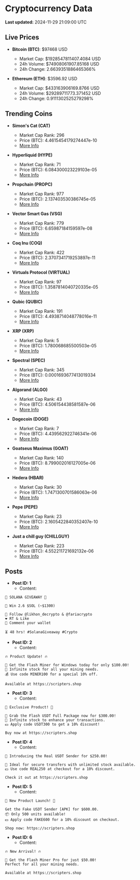 # Cryptocurrency Data

**Last updated:** 2024-11-29 21:09:00 UTC

## Live Prices
- **Bitcoin (BTC)**: $97468 USD
  - Market Cap: $1928547811407.4084 USD
  - 24h Volume: $74908061907.85168 USD
  - 24h Change: 2.6639351886465366%

- **Ethereum (ETH)**: $3596.92 USD
  - Market Cap: $433163906169.8766 USD
  - 24h Volume: $29289711773.371452 USD
  - 24h Change: 0.9111302525279298%

## Trending Coins
- **Simon's Cat (CAT)**
  - Market Cap Rank: 296
  - Price (BTC): 4.4615454179274447e-10
  - [More Info](https://www.coingecko.com/en/coins/simons-cat)

- **Hyperliquid (HYPE)**
  - Market Cap Rank: 71
  - Price (BTC): 6.084300023229103e-05
  - [More Info](https://www.coingecko.com/en/coins/hyperliquid)

- **Propchain (PROPC)**
  - Market Cap Rank: 977
  - Price (BTC): 2.137403530386745e-05
  - [More Info](https://www.coingecko.com/en/coins/propchain)

- **Vector Smart Gas (VSG)**
  - Market Cap Rank: 779
  - Price (BTC): 6.65987184159597e-08
  - [More Info](https://www.coingecko.com/en/coins/vector-smart-gas)

- **Coq Inu (COQ)**
  - Market Cap Rank: 422
  - Price (BTC): 2.3707341719253897e-11
  - [More Info](https://www.coingecko.com/en/coins/coq-inu)

- **Virtuals Protocol (VIRTUAL)**
  - Market Cap Rank: 97
  - Price (BTC): 1.3587814040720335e-05
  - [More Info](https://www.coingecko.com/en/coins/virtual-protocol)

- **Qubic (QUBIC)**
  - Market Cap Rank: 191
  - Price (BTC): 4.4938714048778016e-11
  - [More Info](https://www.coingecko.com/en/coins/qubic)

- **XRP (XRP)**
  - Market Cap Rank: 5
  - Price (BTC): 1.780068685500503e-05
  - [More Info](https://www.coingecko.com/en/coins/xrp)

- **Spectral (SPEC)**
  - Market Cap Rank: 345
  - Price (BTC): 0.0001693677413019334
  - [More Info](https://www.coingecko.com/en/coins/spectral)

- **Algorand (ALGO)**
  - Market Cap Rank: 43
  - Price (BTC): 4.506154438581587e-06
  - [More Info](https://www.coingecko.com/en/coins/algorand)

- **Dogecoin (DOGE)**
  - Market Cap Rank: 7
  - Price (BTC): 4.439562922746341e-06
  - [More Info](https://www.coingecko.com/en/coins/dogecoin)

- **Goatseus Maximus (GOAT)**
  - Market Cap Rank: 140
  - Price (BTC): 8.799002016127005e-06
  - [More Info](https://www.coingecko.com/en/coins/goatseus-maximus)

- **Hedera (HBAR)**
  - Market Cap Rank: 30
  - Price (BTC): 1.7471300701586063e-06
  - [More Info](https://www.coingecko.com/en/coins/hedera)

- **Pepe (PEPE)**
  - Market Cap Rank: 23
  - Price (BTC): 2.1605422840352407e-10
  - [More Info](https://www.coingecko.com/en/coins/pepe)

- **Just a chill guy (CHILLGUY)**
  - Market Cap Rank: 223
  - Price (BTC): 4.552211721692132e-06
  - [More Info](https://www.coingecko.com/en/coins/just-a-chill-guy)

## Posts
- **Post ID: 1**
  - Content:
```
🚀 SOLANA GIVEAWAY 🚀

🎁 Win 2.6 $SOL (~$1300)

🤝 Follow @likhon_decrypto & @fariacrypto
❤️ RT & Like
💬 Comment your wallet

⏳ 48 hrs! #SolanaGiveaway #Crypto
```

- **Post ID: 2**
  - Content:
```
🔥 Product Update! 🔥

🚀 Get the Flash Miner for Windows today for only $100.00!
🔋 Infinite stock for all your mining needs.
💰 Use code MINER100 for a special 10% off.

Available at https://scripters.shop
```

- **Post ID: 3**
  - Content:
```
🎁 Exclusive Product! 🎁

💸 Grab the Flash USDT Full Package now for $300.00!
🎉 Infinite stock to enhance your transactions.
💵 Apply code USDT300 to get a 10% discount!

Buy now at https://scripters.shop
```

- **Post ID: 4**
  - Content:
```
💎 Introducing the Real USDT Sender for $250.00!

💼 Ideal for secure transfers with unlimited stock available.
💵 Use code REAL250 at checkout for a 10% discount.

Check it out at https://scripters.shop
```

- **Post ID: 5**
  - Content:
```
🚀 New Product Launch! 🚀

Get the Fake USDT Sender [APK] for $600.00.
📦 Only 500 units available!
💵 Apply code FAKE600 for a 10% discount on checkout.

Shop now: https://scripters.shop
```

- **Post ID: 6**
  - Content:
```
🔥 New Arrival! 🔥

💸 Get the Flash Miner Pro for just $50.00!
Perfect for all your mining needs.

Available at https://scripters.shop
```

